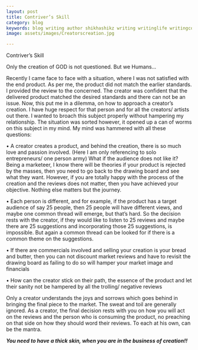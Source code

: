 ```yaml
---
layout: post
title: Contriver’s Skill
category: blog
keywords: blog writing author shikhashikz writing writinglife writingcommunity dailyblogpost skill creation goingsolo
image: assets/images/Creatorscreation.jpg

---
```


Contriver’s Skill

Only the creation of GOD is not questioned. But we Humans…

Recently I came face to face with a situation, where I was not satisfied with the end product. As per me, the product did not match the earlier standards. I provided the review to the concerned. The creator was confident that the delivered product matched the desired standards and there can not be an issue. Now, this put me in a dilemma, on how to approach a creator’s creation. I have huge respect for that person and for all the creators/ artists out there. I wanted to broach this subject properly without hampering my relationship. The situation was sorted however, it opened up a can of worms on this subject in my mind. My mind was hammered with all these questions:

•	A creator creates a product, and behind the creation, there is so much love and passion involved. (Here I am only referencing to solo entrepreneurs/ one person army) What if the audience does not like it? Being a marketeer, I know there will be theories if your product is rejected by the masses, then you need to go back to the drawing board and see what they want. However, if you are totally happy with the process of the creation and the reviews does not matter, then you have achieved your objective. Nothing else matters but the journey.

•	Each person is different, and for example, if the product has a target audience of say 25 people, then 25 people will have different views, and maybe one common thread will emerge, but that’s hard. So the decision rests with the creator, if they would like to listen to 25 reviews and maybe there are 25 suggestions and incorporating those 25 suggestions, is impossible. But again a common thread can be looked for if there is a common theme on the suggestions.

•	If there are commercials involved and selling your creation is your bread and butter, then you can not discount market reviews and have to revisit the drawing board as failing to do so will hamper your market image and financials

•	How can the creator stick on their path, the essence of the product and let their sanity not be hampered by all the trolling/ negative reviews

Only a creator understands the joys and sorrows which goes behind in bringing the final piece to the market. The sweat and toil are generally ignored. As a creator, the final decision rests with you on how you will act on the reviews and the person who is consuming the product, no preaching on that side on how they should word their reviews. To each at his own, can be the mantra. 

***You need to have a thick skin, when you are in the business of creation!!***
